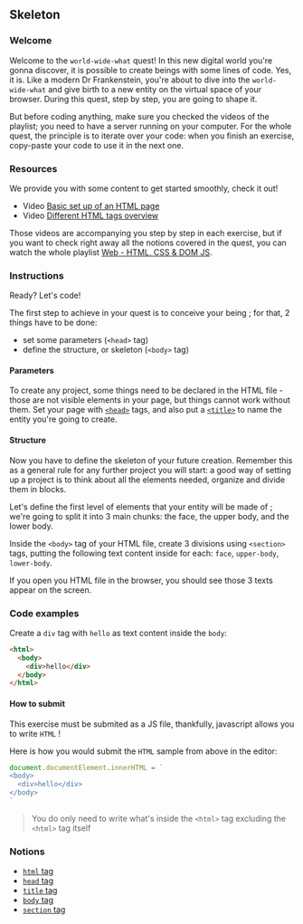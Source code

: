 ## Skeleton

### Welcome

Welcome to the `world-wide-what` quest!
In this new digital world you're gonna discover, it is possible to create beings with some lines of code. Yes, it is.
Like a modern Dr Frankenstein, you're about to dive into the `world-wide-what` and give birth to a new entity on the virtual space of your browser.
During this quest, step by step, you are going to shape it.

But before coding anything, make sure you checked the videos of the playlist; you need to have a server running on your computer.
For the whole quest, the principle is to iterate over your code: when you finish an exercise, copy-paste your code to use it in the next one.

### Resources

We provide you with some content to get started smoothly, check it out!

- Video [Basic set up of an HTML page](https://www.youtube.com/watch?v=QtKoO7tT-Gg&list=PLHyAJ_GrRtf979iZZ1N3qYMfsPj9PCCrF&index=1)
- Video [Different HTML tags overview](https://www.youtube.com/watch?v=Al-Jzpib8VY&list=PLHyAJ_GrRtf979iZZ1N3qYMfsPj9PCCrF&index=2)

Those videos are accompanying you step by step in each exercise, but if you want to check right away all the notions covered in the quest, you can watch the whole playlist [Web - HTML, CSS & DOM JS](https://www.youtube.com/playlist?list=PLHyAJ_GrRtf979iZZ1N3qYMfsPj9PCCrF).

### Instructions

Ready? Let's code!

The first step to achieve in your quest is to conceive your being ; for that, 2 things have to be done:

- set some parameters (`<head>` tag)
- define the structure, or skeleton (`<body>` tag)

#### Parameters

To create any project, some things need to be declared in the HTML file - those are not visible elements in your page, but things cannot work without them.
Set your page with [`<head>`](https://developer.mozilla.org/en-US/docs/Web/HTML/Element/head) tags, and also put a [`<title>`](https://developer.mozilla.org/en-US/docs/Web/HTML/Element/title) to name the entity you're going to create.

#### Structure

Now you have to define the skeleton of your future creation.
Remember this as a general rule for any further project you will start: a good way of setting up a project is to think about all the elements needed, organize and divide them in blocks.

Let's define the first level of elements that your entity will be made of ; we're going to split it into 3 main chunks: the face, the upper body, and the lower body.

Inside the `<body>` tag of your HTML file, create 3 divisions using `<section>` tags, putting the following text content inside for each: `face`, `upper-body`, `lower-body`.

If you open you HTML file in the browser, you should see those 3 texts appear on the screen.

### Code examples

Create a `div` tag with `hello` as text content inside the `body`:

```html
<html>
  <body>
    <div>hello</div>
  </body>
</html>
```

#### How to submit

This exercise must be submited as a JS file, thankfully, javascript allows you to write `HTML` !

Here is how you would submit the `HTML` sample from above in the editor:

```js
document.documentElement.innerHTML = `
<body>
  <div>hello</div>
</body>
`
```

> You do only need to write what's inside the `<html>` tag excluding the `<html>` tag itself

### Notions

- [`html` tag](https://developer.mozilla.org/en-US/docs/Web/HTML/Element/html)
- [`head` tag](https://developer.mozilla.org/en-US/docs/Web/HTML/Element/head)
- [`title` tag](https://developer.mozilla.org/en-US/docs/Web/HTML/Element/title)
- [`body` tag](https://developer.mozilla.org/en-US/docs/Web/HTML/Element/body)
- [`section` tag](https://developer.mozilla.org/en-US/docs/Web/HTML/Element/section)
